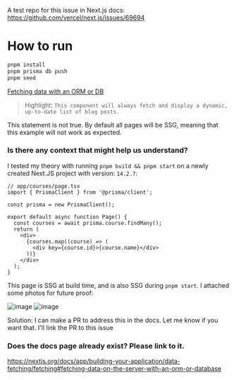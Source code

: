 A test repo for this issue in Next.js docs: https://github.com/vercel/next.js/issues/69694

# How to run
```bash
pnpm install
pnpm prisma db push
pnpm seed
```

[Fetching data with an ORM or DB](https://nextjs.org/docs/app/building-your-application/data-fetching/fetching#fetching-data-on-the-server-with-an-orm-or-database) 

> Highlight: `This component will always fetch and display a dynamic, up-to-date list of blog posts.`

This statement is not true. By default all pages will be SSG, meaning that this example will not work as expected. 

### Is there any context that might help us understand?

I tested my theory with running `pnpm build && pnpm start` on a newly created Next.JS project with version: `14.2.7`:

```tsx
// app/courses/page.tsx
import { PrismaClient } from '@prisma/client';

const prisma = new PrismaClient();

export default async function Page() {
  const courses = await prisma.course.findMany();
  return (
    <div>
      {courses.map((course) => (
        <div key={course.id}>{course.name}</div>
      ))}
    </div>
  );
}
```
This page is SSG at build time, and is also SSG during `pnpm start`. I attached some photos for future proof:

![image](https://github.com/user-attachments/assets/8943b15f-63e2-4d85-a232-dffbbcf89c39)
![image](https://github.com/user-attachments/assets/adfb633c-e96c-42ac-84c1-1d39d854a619)

Solution:
I can make a PR to address this in the docs. Let me know if you want that. I'll link the PR to this issue

### Does the docs page already exist? Please link to it.

https://nextjs.org/docs/app/building-your-application/data-fetching/fetching#fetching-data-on-the-server-with-an-orm-or-database